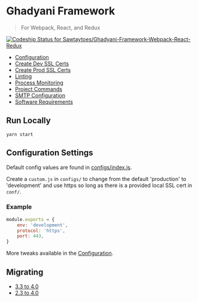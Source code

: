 # Ghadyani Framework
> For Webpack, React, and Redux

[ ![Codeship Status for Sawtaytoes/Ghadyani-Framework-Webpack-React-Redux](https://app.codeship.com/projects/6a9ebe50-fc1e-0134-257f-0aa8194bf520/status?branch=master)](https://app.codeship.com/projects/211675)

- [Configuration](docs/configuration.md)
- [Create Dev SSL Certs](docs/dev-ssl-cert.md)
- [Create Prod SSL Certs](docs/prod-ssl-cert.md)
- [Linting](docs/linting.md)
- [Process Monitoring](docs/process-monitoring.md)
- [Project Commands](docs/project-commands.md)
- [SMTP Configuration](docs/smtp-config.md)
- [Software Requirements](docs/software-requirements.md)


## Run Locally
```shell
yarn start
```


## Configuration Settings
Default config values are found in [configs/index.js](configs/index.js).

Create a `custom.js` in `configs/` to change from the default 'production' to 'development' and use https so long as there is a provided local SSL cert in `conf/`.

### Example
```js
module.exports = {
	env: 'development',
	protocol: 'https',
	port: 443,
}
```

More tweaks available in the [Configuration](docs/configuration.md).


## Migrating

- [3.3 to 4.0](docs/migrating/3.3-to-4.0.md)
- [2.3 to 4.0](docs/migrating/2.3-to-4.0.md)
